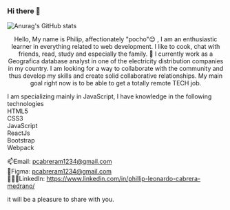 ### Hi there 👋

<!--
**pcabreram1234/pcabreram1234** is a ✨ _special_ ✨ repository because its `README.md` (this file) appears on your GitHub profile.

Here are some ideas to get you started:

- 🔭 I’m currently working on ...
- 🌱 I’m currently learning ...
- 👯 I’m looking to collaborate on ...
- 🤔 I’m looking for help with ...
- 💬 Ask me about ...
- 📫 How to reach me: ...
- 😄 Pronouns: ...
- ⚡ Fun fact: ...
-->

![Anurag's GitHub stats](https://github-readme-stats.vercel.app/api?username=pcabreram1234&show_icons=true&theme=dark)

<p align="center">Hello, My name is Philip, affectionately "pocho"😊 , I am an enthusiastic learner in everything related to web development. I like to cook, chat with friends, read, study and especially the family. 🔭 I currently work as a Geografica database analyst in one of the electricity distribution companies in my country. I am looking for a way to collaborate with the community and thus develop my skills and create solid collaborative relationships. My main goal right now is to be able to get a totally remote TECH job.<p/>

I am specializing mainly in JavaScript, I have knowledge in the following technologies </br>
HTML5 </br>
CSS3 </br>
JavaScript </br>
ReactJs </br>
Bootstrap </br>
Webpack </br>


📫Email: pcabreram1234@gmail.com </br>
🎨Figma: pcabreram1234@gmail.com </br>
👩🏽‍✈️LinkedIn: https://www.linkedin.com/in/phillip-leonardo-cabrera-medrano/ </br>




it will be a pleasure to share with you.
